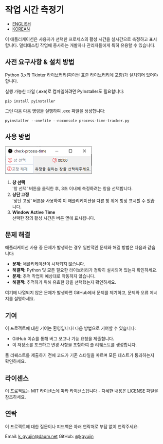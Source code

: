 # 작업 시간 측정기
- [ENGLISH](README.md)
- [KOREAN](README-kr.md)

이 애플리케이션은 사용자가 선택한 프로세스의 활성 시간을 실시간으로 측정하고 표시합니다. 멀티태스킹 작업에 종사하는 개발자나 관리자들에게 특히 유용할 수 있습니다.



## 사전 요구사항 & 설치 방법
Python 3.x와 Tkinter 라이브러리(파이썬 표준 라이브러리에 포함)가 설치되어 있어야 합니다.

실행 가능한 파일 (.exe)로 컴파일하려면 PyInstaller도 필요합니다:
```shell
pip install pyinstaller
```

그런 다음 다음 명령을 실행하여 .exe 파일을 생성합니다:
```shell
pyinstaller --onefile --noconsole process-time-tracker.py
```



## 사용 방법
![Initial Application Screen](initial-screen.png)

1. **창 선택**  
    '창 선택' 버튼을 클릭한 후, 3초 이내에 측정하려는 창을 선택합니다.
2. **상단 고정**  
    '상단 고정' 버튼을 사용하여 이 애플리케이션을 다른 창 위에 항상 표시할 수 있습니다.
3. **Window Active Time**  
    선택한 창의 활성 시간은 버튼 옆에 표시됩니다.



## 문제 해결
애플리케이션 사용 중 문제가 발생하는 경우 일반적인 문제와 해결 방법은 다음과 같습니다:

- **문제:** 애플리케이션이 시작되지 않습니다.
- **해결책:** Python 및 모든 필요한 라이브러리가 정확히 설치되어 있는지 확인하세요.
- **문제:** 추적 작업이 예상대로 작동하지 않습니다.
- **해결책:** 추적하기 위해 유효한 창을 선택했는지 확인하세요.

여기에 나열되지 않은 문제가 발생하면 GitHub에서 문제를 제기하고, 문제와 오류 메시지를 설명하세요.



## 기여
이 프로젝트에 대한 기여는 환영입니다! 다음 방법으로 기여할 수 있습니다:

- GitHub 이슈를 통해 버그 보고나 기능 요청을 제출합니다.
- 이 저장소를 포크하고 변경 사항을 포함하여 풀 리퀘스트를 생성합니다.

풀 리퀘스트를 제출하기 전에 코드가 기존 스타일을 따르며 모든 테스트가 통과하는지 확인하세요.



## 라이센스
이 프로젝트는 MIT 라이센스에 따라 라이선스됩니다 - 자세한 내용은 [LICENSE](LICENSE) 파일을 참조하세요.



## 연락
이 프로젝트에 대한 질문이나 피드백은 아래 연락처로 부담 없이 연락주세요:

Email: k_gyujin@daum.net
GitHub: [@kgyujin](https://github.com/kgyujin)